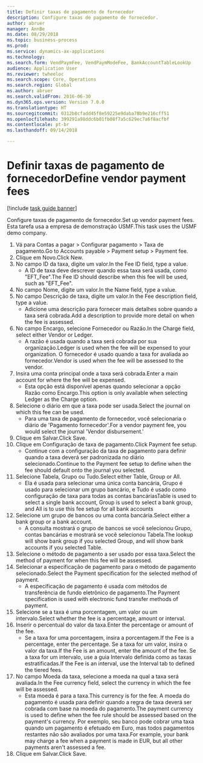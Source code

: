 ```yaml
--- 
title: Definir taxas de pagamento de fornecedor
description: Configure taxas de pagamento de fornecedor.
author: abruer
manager: AnnBe
ms.date: 08/29/2018
ms.topic: business-process
ms.prod: 
ms.service: dynamics-ax-applications
ms.technology: 
ms.search.form: VendPaymFee, VendPaymModeFee, BankAccountTableLookUp
audience: Application User
ms.reviewer: twheeloc
ms.search.scope: Core, Operations
ms.search.region: Global
ms.author: abruer
ms.search.validFrom: 2016-06-30
ms.dyn365.ops.version: Version 7.0.0
ms.translationtype: HT
ms.sourcegitcommit: 0312b8cfadd45f8e59225e9daba78b9e216cff51
ms.openlocfilehash: 399291a98ddc6b01fb08f7a5c629ec7a6f8acfbf
ms.contentlocale: pt-br
ms.lasthandoff: 09/14/2018

---
```

# <a name="define-vendor-payment-fees"></a><span data-ttu-id="cb13b-103">Definir taxas de pagamento de fornecedor</span><span class="sxs-lookup"><span data-stu-id="cb13b-103">Define vendor payment fees</span></span>

[!include [task guide banner](../../includes/task-guide-banner.md)]

<span data-ttu-id="cb13b-104">Configure taxas de pagamento de fornecedor.</span><span class="sxs-lookup"><span data-stu-id="cb13b-104">Set up vendor payment fees.</span></span> <span data-ttu-id="cb13b-105">Esta tarefa usa a empresa de demonstração USMF.</span><span class="sxs-lookup"><span data-stu-id="cb13b-105">This task uses the USMF demo company.</span></span>

1. <span data-ttu-id="cb13b-106">Vá para Contas a pagar > Configurar pagamento > Taxa de pagamento.</span><span class="sxs-lookup"><span data-stu-id="cb13b-106">Go to Accounts payable > Payment setup > Payment fee.</span></span>
2. <span data-ttu-id="cb13b-107">Clique em Novo.</span><span class="sxs-lookup"><span data-stu-id="cb13b-107">Click New.</span></span>
3. <span data-ttu-id="cb13b-108">No campo ID da taxa, digite um valor.</span><span class="sxs-lookup"><span data-stu-id="cb13b-108">In the Fee ID field, type a value.</span></span>
    * <span data-ttu-id="cb13b-109">A ID de taxa deve descrever quando essa taxa será usada, como "EFT_Fee".</span><span class="sxs-lookup"><span data-stu-id="cb13b-109">The Fee ID should describe when this fee will be used, such as "EFT_Fee".</span></span>  
4. <span data-ttu-id="cb13b-110">No campo Nome, digite um valor.</span><span class="sxs-lookup"><span data-stu-id="cb13b-110">In the Name field, type a value.</span></span>
5. <span data-ttu-id="cb13b-111">No campo Descrição de taxa, digite um valor.</span><span class="sxs-lookup"><span data-stu-id="cb13b-111">In the Fee description field, type a value.</span></span>
    * <span data-ttu-id="cb13b-112">Adicione uma descrição para fornecer mais detalhes sobre quando a taxa será cobrada.</span><span class="sxs-lookup"><span data-stu-id="cb13b-112">Add a description to provide more detail on when the fee is assessed.</span></span>  
6. <span data-ttu-id="cb13b-113">No campo Encargo, selecione Fornecedor ou Razão.</span><span class="sxs-lookup"><span data-stu-id="cb13b-113">In the Charge field, select either Vendor or Ledger.</span></span>
    * <span data-ttu-id="cb13b-114">A razão é usada quando a taxa será cobrada por sua organização.</span><span class="sxs-lookup"><span data-stu-id="cb13b-114">Ledger is used when the fee will be expensed to your organization.</span></span>  <span data-ttu-id="cb13b-115">O fornecedor é usado quando a taxa for avaliada ao fornecedor.</span><span class="sxs-lookup"><span data-stu-id="cb13b-115">Vendor is used when the fee will be assessed to the vendor.</span></span>  
7. <span data-ttu-id="cb13b-116">Insira uma conta principal onde a taxa será cobrada.</span><span class="sxs-lookup"><span data-stu-id="cb13b-116">Enter a main account for where the fee will be expensed.</span></span>
    * <span data-ttu-id="cb13b-117">Esta opção está disponível apenas quando selecionar a opção Razão como Encargo.</span><span class="sxs-lookup"><span data-stu-id="cb13b-117">This option is only available when selecting Ledger as the Charge option.</span></span>  
8. <span data-ttu-id="cb13b-118">Selecione o diário em que a taxa pode ser usada.</span><span class="sxs-lookup"><span data-stu-id="cb13b-118">Select the journal on which this fee can be used.</span></span> 
    * <span data-ttu-id="cb13b-119">Para uma taxa de pagamento de fornecedor, você selecionaria o diário de 'Pagamento fornecedor'.</span><span class="sxs-lookup"><span data-stu-id="cb13b-119">For a vendor payment fee, you would select the journal 'Vendor disbursement.'</span></span>  
9. <span data-ttu-id="cb13b-120">Clique em Salvar.</span><span class="sxs-lookup"><span data-stu-id="cb13b-120">Click Save.</span></span>
10. <span data-ttu-id="cb13b-121">Clique em Configuração de taxa de pagamento.</span><span class="sxs-lookup"><span data-stu-id="cb13b-121">Click Payment fee setup.</span></span>
    * <span data-ttu-id="cb13b-122">Continue com a configuração da taxa de pagamento para definir quando a taxa deverá ser padronizada no diário selecionado.</span><span class="sxs-lookup"><span data-stu-id="cb13b-122">Continue to the Payment fee setup to define when the fee should default onto the journal you selected.</span></span>  
11. <span data-ttu-id="cb13b-123">Selecione Tabela, Grupo ou Tudo.</span><span class="sxs-lookup"><span data-stu-id="cb13b-123">Select either Table, Group or All.</span></span>
    * <span data-ttu-id="cb13b-124">Ela é usada para selecionar uma única conta bancária, Grupo é usado para selecionar um grupo bancário, e Tudo é usado como configuração de taxa para todas as contas bancárias</span><span class="sxs-lookup"><span data-stu-id="cb13b-124">Table is used to select a single bank account, Group is used to select a bank group, and All is to use this fee setup for all bank accounts</span></span>  
12. <span data-ttu-id="cb13b-125">Selecione um grupo de bancos ou uma conta bancária.</span><span class="sxs-lookup"><span data-stu-id="cb13b-125">Select either a bank group or a bank account.</span></span>
    * <span data-ttu-id="cb13b-126">A consulta mostrará o grupo de bancos se você selecionou Grupo, contas bancárias e mostrará se você selecionou Tabela.</span><span class="sxs-lookup"><span data-stu-id="cb13b-126">The lookup will show bank group if you selected Group, and will show bank accounts if you selected Table.</span></span>  
13. <span data-ttu-id="cb13b-127">Selecione o método de pagamento a ser usado por essa taxa.</span><span class="sxs-lookup"><span data-stu-id="cb13b-127">Select the method of payment for when this fee will be assessed.</span></span>
14. <span data-ttu-id="cb13b-128">Selecionar a especificação de pagamento para o método de pagamento selecionado.</span><span class="sxs-lookup"><span data-stu-id="cb13b-128">Select the Payment specification for the selected method of payment.</span></span>
    * <span data-ttu-id="cb13b-129">A especificação de pagamento é usada com métodos de transferência de fundo eletrônico de pagamento.</span><span class="sxs-lookup"><span data-stu-id="cb13b-129">The Payment specification is used with electronic fund transfer methods of payment.</span></span>  
15. <span data-ttu-id="cb13b-130">Selecione se a taxa é uma porcentagem, um valor ou um intervalo.</span><span class="sxs-lookup"><span data-stu-id="cb13b-130">Select whether the fee is a percentage, amount or interval.</span></span>
16. <span data-ttu-id="cb13b-131">Inserir o percentual do valor da taxa.</span><span class="sxs-lookup"><span data-stu-id="cb13b-131">Enter the percentage or amount of the fee.</span></span>
    * <span data-ttu-id="cb13b-132">Se a taxa for uma porcentagem, insira a porcentagem.</span><span class="sxs-lookup"><span data-stu-id="cb13b-132">If the Fee is a percentage, enter the percentage.</span></span> <span data-ttu-id="cb13b-133">Se a taxa for um valor, insira o valor da taxa.</span><span class="sxs-lookup"><span data-stu-id="cb13b-133">If the Fee is an amount, enter the amount of the fee.</span></span> <span data-ttu-id="cb13b-134">Se a taxa for um intervalo, use a guia Intervalo definida como as taxas estratificadas.</span><span class="sxs-lookup"><span data-stu-id="cb13b-134">If the Fee is an interval, use the Interval tab to defined the tiered fees.</span></span>  
17. <span data-ttu-id="cb13b-135">No campo Moeda da taxa, selecione a moeda na qual a taxa será avaliada.</span><span class="sxs-lookup"><span data-stu-id="cb13b-135">In the Fee currency field, select the currency in which the fee will be assessed.</span></span>
    * <span data-ttu-id="cb13b-136">Esta moeda é para a taxa.</span><span class="sxs-lookup"><span data-stu-id="cb13b-136">This currency is for the fee.</span></span> <span data-ttu-id="cb13b-137">A moeda do pagamento é usada para definir quando a regra de taxa deverá ser cobrada com base na moeda do pagamento.</span><span class="sxs-lookup"><span data-stu-id="cb13b-137">The payment currency is used to define when the fee rule should be assessed based on the payment's currency.</span></span> <span data-ttu-id="cb13b-138">Por exemplo, seu banco pode cobrar uma taxa quando um pagamento é efetuado em Euro, mas todos pagamentos restantes não são avaliados por uma taxa.</span><span class="sxs-lookup"><span data-stu-id="cb13b-138">For example, your bank may charge a fee when a payment is made in EUR, but all other payments aren't assessed a fee.</span></span>  
18. <span data-ttu-id="cb13b-139">Clique em Salvar.</span><span class="sxs-lookup"><span data-stu-id="cb13b-139">Click Save.</span></span>


